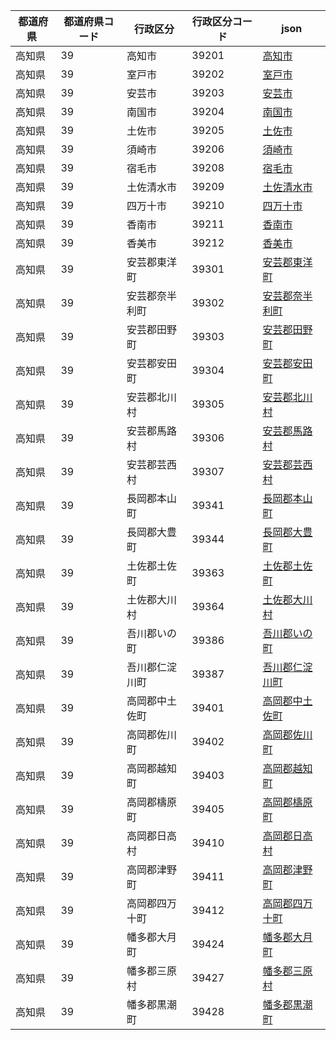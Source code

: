 |  都道府県  | 都道府県コード | 行政区分 | 行政区分コード | json |
|-----------|--------------|--------- |--------------|------|
| 高知県 | 39 | 高知市 | 39201 | [高知市](/topojson/39/39201.topojson) |
| 高知県 | 39 | 室戸市 | 39202 | [室戸市](/topojson/39/39202.topojson) |
| 高知県 | 39 | 安芸市 | 39203 | [安芸市](/topojson/39/39203.topojson) |
| 高知県 | 39 | 南国市 | 39204 | [南国市](/topojson/39/39204.topojson) |
| 高知県 | 39 | 土佐市 | 39205 | [土佐市](/topojson/39/39205.topojson) |
| 高知県 | 39 | 須崎市 | 39206 | [須崎市](/topojson/39/39206.topojson) |
| 高知県 | 39 | 宿毛市 | 39208 | [宿毛市](/topojson/39/39208.topojson) |
| 高知県 | 39 | 土佐清水市 | 39209 | [土佐清水市](/topojson/39/39209.topojson) |
| 高知県 | 39 | 四万十市 | 39210 | [四万十市](/topojson/39/39210.topojson) |
| 高知県 | 39 | 香南市 | 39211 | [香南市](/topojson/39/39211.topojson) |
| 高知県 | 39 | 香美市 | 39212 | [香美市](/topojson/39/39212.topojson) |
| 高知県 | 39 | 安芸郡東洋町 | 39301 | [安芸郡東洋町](/topojson/39/39301.topojson) |
| 高知県 | 39 | 安芸郡奈半利町 | 39302 | [安芸郡奈半利町](/topojson/39/39302.topojson) |
| 高知県 | 39 | 安芸郡田野町 | 39303 | [安芸郡田野町](/topojson/39/39303.topojson) |
| 高知県 | 39 | 安芸郡安田町 | 39304 | [安芸郡安田町](/topojson/39/39304.topojson) |
| 高知県 | 39 | 安芸郡北川村 | 39305 | [安芸郡北川村](/topojson/39/39305.topojson) |
| 高知県 | 39 | 安芸郡馬路村 | 39306 | [安芸郡馬路村](/topojson/39/39306.topojson) |
| 高知県 | 39 | 安芸郡芸西村 | 39307 | [安芸郡芸西村](/topojson/39/39307.topojson) |
| 高知県 | 39 | 長岡郡本山町 | 39341 | [長岡郡本山町](/topojson/39/39341.topojson) |
| 高知県 | 39 | 長岡郡大豊町 | 39344 | [長岡郡大豊町](/topojson/39/39344.topojson) |
| 高知県 | 39 | 土佐郡土佐町 | 39363 | [土佐郡土佐町](/topojson/39/39363.topojson) |
| 高知県 | 39 | 土佐郡大川村 | 39364 | [土佐郡大川村](/topojson/39/39364.topojson) |
| 高知県 | 39 | 吾川郡いの町 | 39386 | [吾川郡いの町](/topojson/39/39386.topojson) |
| 高知県 | 39 | 吾川郡仁淀川町 | 39387 | [吾川郡仁淀川町](/topojson/39/39387.topojson) |
| 高知県 | 39 | 高岡郡中土佐町 | 39401 | [高岡郡中土佐町](/topojson/39/39401.topojson) |
| 高知県 | 39 | 高岡郡佐川町 | 39402 | [高岡郡佐川町](/topojson/39/39402.topojson) |
| 高知県 | 39 | 高岡郡越知町 | 39403 | [高岡郡越知町](/topojson/39/39403.topojson) |
| 高知県 | 39 | 高岡郡檮原町 | 39405 | [高岡郡檮原町](/topojson/39/39405.topojson) |
| 高知県 | 39 | 高岡郡日高村 | 39410 | [高岡郡日高村](/topojson/39/39410.topojson) |
| 高知県 | 39 | 高岡郡津野町 | 39411 | [高岡郡津野町](/topojson/39/39411.topojson) |
| 高知県 | 39 | 高岡郡四万十町 | 39412 | [高岡郡四万十町](/topojson/39/39412.topojson) |
| 高知県 | 39 | 幡多郡大月町 | 39424 | [幡多郡大月町](/topojson/39/39424.topojson) |
| 高知県 | 39 | 幡多郡三原村 | 39427 | [幡多郡三原村](/topojson/39/39427.topojson) |
| 高知県 | 39 | 幡多郡黒潮町 | 39428 | [幡多郡黒潮町](/topojson/39/39428.topojson) |
